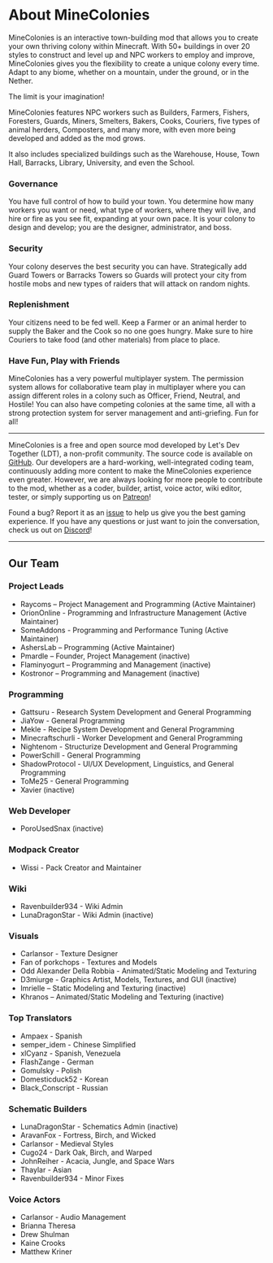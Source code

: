 
# About MineColonies 
MineColonies is an interactive town-building mod that allows you to create your own thriving colony within Minecraft. With 50+ buildings in over 20 styles to construct and level up and NPC workers to employ and improve, MineColonies gives you the flexibility to create a unique colony every time. Adapt to any biome, whether on a mountain, under the ground, or in the Nether.

The limit is your imagination!

MineColonies features NPC workers such as Builders, Farmers, Fishers, Foresters, Guards, Miners, Smelters, Bakers, Cooks, Couriers, five types of animal herders, Composters, and many more, with even more being developed and added as the mod grows.

It also includes specialized buildings such as the Warehouse, House, Town Hall, Barracks, Library, University, and even the School.

### Governance
You have full control of how to build your town. You determine how many workers you want or need, what type of workers, where they will live, and hire or fire as you see fit, expanding at your own pace. It is your colony to design and develop; you are the designer, administrator, and boss.

### Security
Your colony deserves the best security you can have. Strategically add Guard Towers or Barracks Towers so Guards will protect your city from hostile mobs and new types of raiders that will attack on random nights.

### Replenishment
Your citizens need to be fed well. Keep a Farmer or an animal herder to supply the Baker and the Cook so no one goes hungry. Make sure to hire Couriers to take food (and other materials) from place to place.

### Have Fun, Play with Friends
MineColonies has a very powerful multiplayer system. The permission system allows for collaborative team play in multiplayer where you can assign different roles in a colony such as Officer, Friend, Neutral, and Hostile! You can also have competing colonies at the same time, all with a strong protection system for server management and anti-griefing. Fun for all!
___
MineColonies is a free and open source mod developed by Let's Dev Together (LDT), a non-profit community. The source code is available on [GitHub](https://github.com/ldtteam/minecolonies). Our developers are a hard-working, well-integrated coding team, continuously adding more content to make the MineColonies experience even greater. However, we are always looking for more people to contribute to the mod, whether as a coder, builder, artist, voice actor, wiki editor, tester, or simply supporting us on [Patreon](https://https://www.patreon.com/minecolonies)!

Found a bug? Report it as an [issue](https://https://github.com/ldtteam/minecolonies/issues/new/choose) to help us give you the best gaming experience. If you have any questions or just want to join the conversation, check us out on [Discord](https://discord.minecolonies.com)!
___

## Our Team

### Project Leads
* Raycoms – Project Management and Programming (Active Maintainer)
* OrionOnline - Programming and Infrastructure Management (Active Maintainer)
* SomeAddons - Programming and Performance Tuning (Active Maintainer)
* AshersLab – Programming (Active Maintainer)
* Pmardle – Founder, Project Management (inactive)
* Flaminyogurt – Programming and Management (inactive)
* Kostronor – Programming and Management (inactive)

### Programming
* Gattsuru - Research System Development and General Programming
* JiaYow - General Programming
* Mekle - Recipe System Development and General Programming
* Minecraftschurli - Worker Development and General Programming
* Nightenom - Structurize Development and General Programming
* PowerSchill - General Programming
* ShadowProtocol - UI/UX Development, Linguistics, and General Programming
* ToMe25 - General Programming
* Xavier (inactive)

### Web Developer
* PoroUsedSnax (inactive)

### Modpack Creator
* Wissi - Pack Creator and Maintainer

### Wiki
* Ravenbuilder934 - Wiki Admin
* LunaDragonStar - Wiki Admin (inactive)

### Visuals
* Carlansor - Texture Designer
* Fan of porkchops - Textures and Models
* Odd Alexander Della Robbia - Animated/Static Modeling and Texturing
* D3miurge - Graphics Artist, Models, Textures, and GUI (inactive)
* Imrielle – Static Modeling and Texturing (inactive)
* Khranos – Animated/Static Modeling and Texturing (inactive)

### Top Translators
* Ampaex - Spanish
* semper_idem - Chinese Simplified
* xlCyanz - Spanish, Venezuela
* FlashZange - German
* Gomulsky - Polish
* Domesticduck52 - Korean
* Black_Conscript - Russian

### Schematic Builders
* LunaDragonStar - Schematics Admin (inactive)
* AravanFox - Fortress, Birch, and Wicked
* Carlansor - Medieval Styles
* Cugo24 - Dark Oak, Birch, and Warped
* JohnReiher - Acacia, Jungle, and Space Wars
* Thaylar - Asian
* Ravenbuilder934 - Minor Fixes

### Voice Actors
* Carlansor - Audio Management
* Brianna Theresa
* Drew Shulman 
* Kaine Crooks 
* Matthew Kriner
